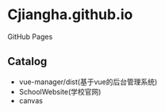 # Cjiangha.github.io
GitHub Pages

## Catalog
- vue-manager/dist(基于vue的后台管理系统)
- SchoolWebsite(学校官网)
- canvas
